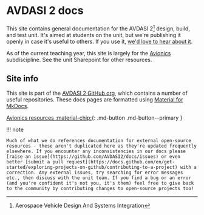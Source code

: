 # AVDASI 2 docs

This site contains general documentation for the AVDASI 2[^1] design, build, and test unit. It's aimed at students on the unit, but we're publishing it openly in case it's useful to others. If you use it, [we'd love to hear about it](mailto:AVDASI2@bristol.ac.uk).

As of the current teaching year, this site is largely for the [Avionics](avionics/index.md) subdiscipline. See the unit Sharepoint for other resources.

## Site info

This site is part of the [AVDASI 2 GitHub org](https://github.com/AVDASI2), which contains a number of useful repositories. These docs pages are formatted using [Material for MkDocs](https://squidfunk.github.io/mkdocs-material/reference/).

[Avionics resources :material-chip:](avionics/index.md){: .md-button .md-button--primary }


!!! note

    Much of what we do references documentation for external open-source resources - these aren't duplicated here as they're updated frequently elsewhere. If you encounter any inconsistencies in our docs please [raise an issue](https://github.com/AVDASI2/docs/issues) or even better [submit a pull request](https://docs.github.com/en/get-started/exploring-projects-on-github/contributing-to-a-project) with a correction. Any external issues, try searching for error messages etc., then discuss with the unit team. If you find a bug or an error (and you're confident it's not you, it's them) feel free to give back to the community by contributing changes to open-source projects too!

[^1]: Aerospace Vehicle Design And Systems Integration
